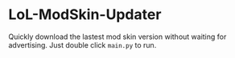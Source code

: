 # LoL-ModSkin-Updater
Quickly download the lastest mod skin version without waiting for advertising. Just double click `main.py` to run.

